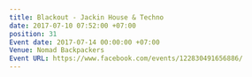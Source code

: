 ```yaml
---
title: Blackout - Jackin House & Techno
date: 2017-07-10 07:52:00 +07:00
position: 31
Event date: 2017-07-14 00:00:00 +07:00
Venue: Nomad Backpackers
Event URL: https://www.facebook.com/events/122830491656886/
---
```


